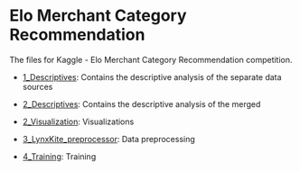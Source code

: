 Elo Merchant Category Recommendation
====================================

The files for Kaggle - Elo Merchant Category Recommendation competition.

* [1_Descriptives](https://github.com/Zol-S/kaggle/blob/master/Elo%20Merchant%20Category%20Recommendation/1_Descriptives.ipynb): Contains the descriptive analysis of the separate data sources
* [2_Descriptives](https://github.com/Zol-S/kaggle/blob/master/Elo%20Merchant%20Category%20Recommendation/1_Descriptives.ipynb): Contains the descriptive analysis of the merged
* [2_Visualization](https://github.com/Zol-S/kaggle/blob/master/Elo%20Merchant%20Category%20Recommendation/2_Visualization.ipynb): Visualizations
* [3_LynxKite_preprocessor](https://github.com/Zol-S/kaggle/blob/master/Elo%20Merchant%20Category%20Recommendation/3_LynxKite_preprocessor.ipynb): Data preprocessing

* [4_Training](https://github.com/Zol-S/kaggle/blob/master/Elo%20Merchant%20Category%20Recommendation/4_Training.ipynb): Training